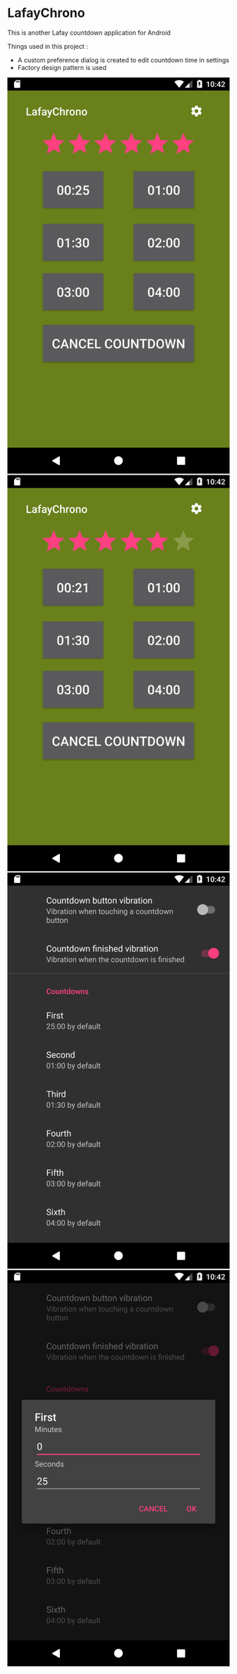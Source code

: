 # LafayChrono

This is another Lafay countdown application for Android

Things used in this project :
- A custom preference dialog is created to edit countdown time in settings
- Factory design pattern is used

![alt text](https://github.com/pjacquemin/LafayChrono/blob/master/screenshots/home.png)
![alt text](https://github.com/pjacquemin/LafayChrono/blob/master/screenshots/home_start.png)
![alt text](https://github.com/pjacquemin/LafayChrono/blob/master/screenshots/preferences.png)
![alt text](https://github.com/pjacquemin/LafayChrono/blob/master/screenshots/preferences_time.png)